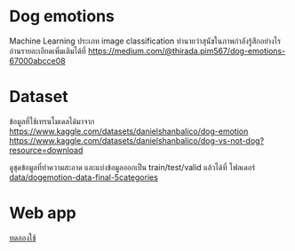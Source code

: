 # Dog emotions

Machine Learning ประเภท image classification ทำนายว่าสุนัขในภาพกำลังรู้สึกอย่างไร
อ่านรายละเอียดเพิ่มเติมได้ที่ 
https://medium.com/@thirada.pim567/dog-emotions-67000abcce08

# Dataset

ข้อมูลที่ใช้เทรนโมเดลได้มาจาก 
https://www.kaggle.com/datasets/danielshanbalico/dog-emotion
https://www.kaggle.com/datasets/danielshanbalico/dog-vs-not-dog?resource=download

ดูชุดข้อมูลที่ทำความสะอาด และแบ่งข้อมูลออกเป็น train/test/valid แล้วได้ที่
โฟลเดอร์ [data/dogemotion-data-final-5categories](https://github.com/pim3567/Dogemotion/tree/main/data/dogemotion-data-final-5categories)

# Web app
[ทดลองใช้](https://pim3567-dogemotion-app-cb5m7r.streamlit.app/)
